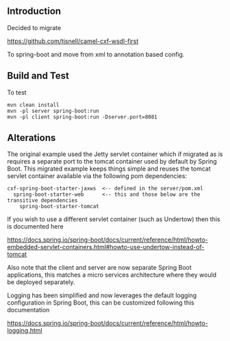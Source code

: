Introduction
------------

Decided to migrate 

https://github.com/tjsnell/camel-cxf-wsdl-first

To spring-boot and move from xml to annotation based config.

Build and Test
--------------

To test

    mvn clean install
    mvn -pl server spring-boot:run
    mvn -pl client spring-boot:run -Dserver.port=8081

Alterations
-----------

The original example used the Jetty servlet container which if migrated as is requires a separate port to the tomcat container used by default by Spring Boot. This migrated example keeps things simple and reuses the tomcat servlet container available via the following pom dependencies:

    cxf-spring-boot-starter-jaxws  <-- defined in the server/pom.xml
      spring-boot-starter-web      <-- this and those below are the transitive dependencies
        spring-boot-starter-tomcat

If you wish to use a different servlet container (such as Undertow) then this is documented here

https://docs.spring.io/spring-boot/docs/current/reference/html/howto-embedded-servlet-containers.html#howto-use-undertow-instead-of-tomcat

Also note that the client and server are now separate Spring Boot applications, this matches a micro services architecture where they would be deployed separately.

Logging has been simplified and now leverages the default logging configuration in Spring Boot, this can be customized following this documentation

https://docs.spring.io/spring-boot/docs/current/reference/html/howto-logging.html



